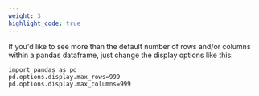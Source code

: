 ```yaml
---
weight: 3
highlight_code: true
---
```


If you'd like to see more than the default number of rows and/or columns within a pandas dataframe, just change the display options like this:

```
import pandas as pd
pd.options.display.max_rows=999
pd.options.display.max_columns=999
```


<!-- If you'd like to see more than the default number of rows and/or columns within a pandas dataframe, just change the display options like this:

<pre>
  <code class="ruby">
import pandas as pd
pd.options.display.max_rows=999
pd.options.display.max_columns=999
  </code>
</pre>

pre,
code {
    font-size: 15px;
    border: 1px solid $grey-color-light;
    border-radius: 3px;
    background-color: #eef;
}

code {
    padding: 1px 5px;
}

pre {
    padding: 8px 12px;
    overflow-x: auto;

    > code {
        border: 0;
        padding-right: 0;
        padding-left: 0;
    }
} -->
